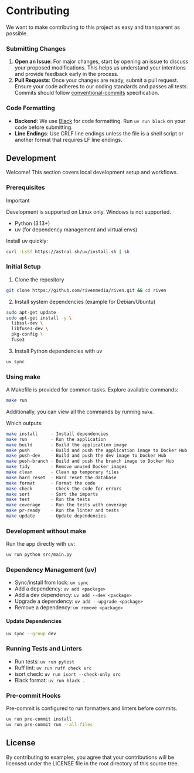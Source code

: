 # Contributing

We want to make contributing to this project as easy and transparent as
possible.

### Submitting Changes

1. **Open an Issue**: For major changes, start by opening an issue to discuss your proposed modifications. This helps us understand your intentions and provide feedback early in the process.
2. **Pull Requests**: Once your changes are ready, submit a pull request. Ensure your code adheres to our coding standards and passes all tests. Commits should follow [conventional-commits](https://www.conventionalcommits.org/) specification.

### Code Formatting

-   **Backend**: We use [Black](https://black.readthedocs.io/en/stable/) for code formatting. Run `uv run black` on your code before submitting.
-   **Line Endings**: Use CRLF line endings unless the file is a shell script or another format that requires LF line endings.

## Development

Welcome! This section covers local development setup and workflows.

### Prerequisites
> [!IMPORTANT]
> Development is supported on Linux only. Windows is not supported.

- Python (3.13+)
- uv (for dependency management and virtual envs)

Install uv quickly:

```bash
curl -LsSf https://astral.sh/uv/install.sh | sh
```


### Initial Setup

1) Clone the repository

```sh
git clone https://github.com/rivenmedia/riven.git && cd riven
```

2) Install system dependencies (example for Debian/Ubuntu)

```sh
sudo apt-get update
sudo apt-get install -y \
  libssl-dev \
  libfuse3-dev \
  pkg-config \
  fuse3
```

3) Install Python dependencies with uv

```sh
uv sync
```

### Using make

A Makefile is provided for common tasks. Explore available commands:

```sh
make run
```

Additionally, you can view all the commands by running `make`.

Which outputs:

```sh
make install     - Install dependencies
make run         - Run the application
make build       - Build the application image
make push        - Build and push the application image to Docker Hub
make push-dev    - Build and push the dev image to Docker Hub
make push-branch - Build and push the branch image to Docker Hub
make tidy        - Remove unused Docker images
make clean       - Clean up temporary files
make hard_reset  - Hard reset the database
make format      - Format the code
make check       - Check the code for errors
make sort        - Sort the imports
make test        - Run the tests
make coverage    - Run the tests with coverage
make pr-ready    - Run the linter and tests
make update      - Update dependencies
```
### Development without make

Run the app directly with uv:

```sh
uv run python src/main.py
```

### Dependency Management (uv)

- Sync/install from lock: `uv sync`
- Add a dependency: `uv add <package>`
- Add a dev dependency: `uv add --dev <package>`
- Upgrade a dependency: `uv add --upgrade <package>`
- Remove a dependency: `uv remove <package>`

#### Update Dependencies

```sh
uv sync --group dev
```

### Running Tests and Linters

- Run tests: `uv run pytest`
- Ruff lint: `uv run ruff check src`
- isort check: `uv run isort --check-only src`
- Black format: `uv run black .`

### Pre-commit Hooks

Pre-commit is configured to run formatters and linters before commits.

```sh
uv run pre-commit install
uv run pre-commit run --all-files
```
## License

By contributing to examples, you agree that your contributions will be licensed
under the LICENSE file in the root directory of this source tree.
